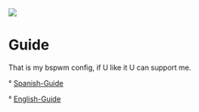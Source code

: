 





  <img src="https://i.imgur.com/mnkMygA.png">

# Guide
That is my bspwm config, if U like it U can support me.

° [Spanish-Guide](https://github.com/P4NAD3ROXIS/DotfilesForEverybody/tree/main/Guide/Spanish-Version)

° [English-Guide](https://github.com/P4NAD3ROXIS/DotfilesForEverybody/tree/main/Guide/English-Version)
